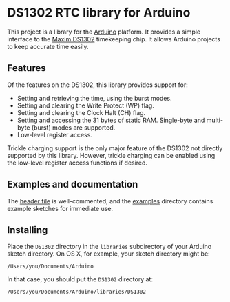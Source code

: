 # DS1302 RTC library for Arduino

This project is a library for the [Arduino](http://arduino.cc) platform. It
provides a simple interface to the
[Maxim DS1302](http://www.maximintegrated.com/en/products/digital/real-time-clocks/DS1302.html)
timekeeping chip. It allows Arduino projects to keep accurate time easily.

## Features

Of the features on the DS1302, this library provides support for:

* Setting and retrieving the time, using the burst modes.
* Setting and clearing the Write Protect (WP) flag.
* Setting and clearing the Clock Halt (CH) flag.
* Setting and accessing the 31 bytes of static RAM. Single-byte and multi-byte
  (burst) modes are supported.
* Low-level register access.

Trickle charging support is the only major feature of the DS1302 not directly
supported by this library. However, trickle charging can be enabled using the
low-level register access functions if desired.

## Examples and documentation

The [header file](DS1302.h) is well-commented, and the [examples](examples)
directory contains example sketches for immediate use.

## Installing

Place the `DS1302` directory in the `libraries` subdirectory of your Arduino
sketch directory. On OS X, for example, your sketch directory might be:

    /Users/you/Documents/Arduino

In that case, you should put the `DS1302` directory at:

    /Users/you/Documents/Arduino/libraries/DS1302
